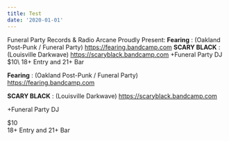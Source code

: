 ```yaml
---
title: Test
date: '2020-01-01'
---
```

Funeral Party Records & Radio Arcane Proudly Present:   **Fearing** : (Oakland Post-Punk / Funeral Party)   https://fearing.bandcamp.com   **SCARY BLACK** : (Louisville Darkwave)   https://scaryblack.bandcamp.com   +Funeral Party DJ   $10\   18+ Entry and 21+ Bar﻿

**Fearing** : (Oakland Post-Punk / Funeral Party)
https://fearing.bandcamp.com

**SCARY BLACK** : (Louisville Darkwave)
https://scaryblack.bandcamp.com

+Funeral Party DJ

$10\
18+ Entry and 21+ Bar
